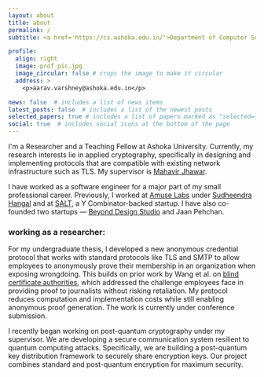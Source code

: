 ```yaml
---
layout: about
title: about
permalink: /
subtitle: <a href='https://cs.ashoka.edu.in/'>Department of Computer Science, Ashoka University</a>. 

profile:
  align: right
  image: prof_pic.jpg
  image_circular: false # crops the image to make it circular
  address: >
    <p>aarav.varshney@ashoka.edu.in</p>

news: false  # includes a list of news items
latest_posts: false  # includes a list of the newest posts
selected_papers: true # includes a list of papers marked as "selected={true}"
social: true  # includes social icons at the bottom of the page
---
```


I'm a Researcher and a Teaching Fellow at Ashoka University. Currently, my research interests lie in applied cryptography, specifically in designing and implementing protocols that are compatible with existing network infrastructure such as TLS. My supervisor is [Mahavir Jhawar](https://sites.google.com/site/homeofmahavir/Home).

I have worked as a software engineer for a major part of my small professional career. Previously, I worked at [Amuse Labs](https://amuselabs.com/) under [Sudheendra Hangal](http://xenon.stanford.edu/~hangal/) and at [SALT](https://www.salt.pe/), a Y Combinator-backed startup. I have also co-founded two startups &mdash; [Beyond Design Studio](https://beyonddesignstudio.com/) and Jaan Pehchan.

### working as a researcher:
For my undergraduate thesis, I developed a new anonymous credential protocol that works with standard protocols like TLS and SMTP to allow employees to anonymously prove their membership in an organization when exposing wrongdoing. This builds on prior work by Wang et al. on [blind certificate authorities](https://eprint.iacr.org/2018/1022), which addressed the challenge employees face in providing proof to journalists without risking retaliation. My protocol reduces computation and implementation costs while still enabling anonymous proof generation. The work is currently under conference submission.

I recently began working on post-quantum cryptography under my supervisor. We are developing a secure communication system resilient to quantum computing attacks. Specifically, we are building a post-quantum key distribution framework to securely share encryption keys. Our project combines standard and post-quantum encryption for maximum security.
 
